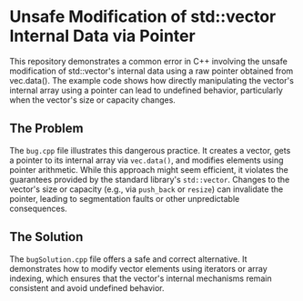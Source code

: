 # Unsafe Modification of std::vector Internal Data via Pointer
This repository demonstrates a common error in C++ involving the unsafe modification of std::vector's internal data using a raw pointer obtained from vec.data().  The example code shows how directly manipulating the vector's internal array using a pointer can lead to undefined behavior, particularly when the vector's size or capacity changes.

## The Problem
The `bug.cpp` file illustrates this dangerous practice.  It creates a vector, gets a pointer to its internal array via `vec.data()`, and modifies elements using pointer arithmetic.  While this approach might seem efficient, it violates the guarantees provided by the standard library's `std::vector`.  Changes to the vector's size or capacity (e.g., via `push_back` or `resize`) can invalidate the pointer, leading to segmentation faults or other unpredictable consequences.

## The Solution
The `bugSolution.cpp` file offers a safe and correct alternative. It demonstrates how to modify vector elements using iterators or array indexing, which ensures that the vector's internal mechanisms remain consistent and avoid undefined behavior.